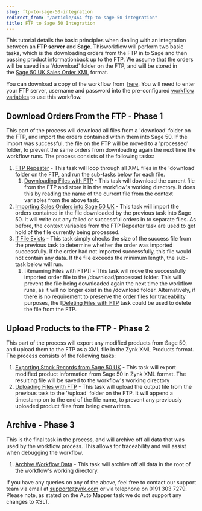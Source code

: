 ```yaml
---
slug: ftp-to-sage-50-integration
redirect_from: "/article/464-ftp-to-sage-50-integration"
title: FTP to Sage 50 Integration
---
```

 This tutorial details the basic principles when dealing with an integration between an **FTP server** and **Sage**. Thisworkflow will perform two basic tasks, which is the downloading orders from the FTP in to Sage and then passing product informationback up to the FTP. We assume that the orders will be saved in a '/download' folder on the FTP, and will be stored in the [Sage 50 UK Sales Order XML](sage-50-uk-sales-order-xml) format.        

You can download a copy of the workflow from             [here](https://github.com/zynksoftware/samples/tree/master/Workflow%20Samples). You            will need to enter your FTP server, username and password into the pre-configured [workflow variables](configure-workflow-variables)            to use this workflow.

## Download Orders From the FTP - Phase 1
This part of the process will download all files from a 'download' folder on the FTP, and import the orders contained within            them into Sage 50. If the import was successful, the file on the FTP will be moved to a 'processed' folder, to            prevent the same orders from downloading again the next time the workflow runs. The process consists of the following            tasks:

1. [FTP Repeater](ftp-repeater) - This task will loop through all XML files in the 'download' folder on the FTP, and run the sub-tasks below for each file.                
    1. [Downloading Files with FTP](downloading-files-with-ftp) - This task will download the current file from the FTP and store it in the workflow's working directory. It does this by reading the name of the current file from the context variables from the above task.
2. [Importing Sales Orders into Sage 50 UK](importing-sales-orders-into-sage-50-uk) - This task will import the orders contained in the file downloaded by the previous task into Sage 50. It will write out any failed or successful orders in to separate files. As before, the context variables from the FTP Repeater task are used to get hold of the file currently being processed.
3. [If File Exists](if-file-exists) - This task simply checks the size of the success file from the previous task to determine whether the order was imported successfully.  If the order had not imported successfully, this file would not contain any data. If the file exceeds the minimum length, the sub-task below will run.                        
    1. [Renaming Files with FTP]] - This task will move the successfully imported order file to the /download/processed folder. This will prevent the file being downloaded again the next time the workflow runs, as it will no longer exist in the /download folder.  Alternatively, if there is no requirement to preserve the order files for traceability purposes, the [[Deleting Files with FTP](renaming-files-with-ftp]]---this-task-will-move-the-successfully-imported-order-file-to-the-/download/processed-folder.-this-will-prevent-the-file-being-downloaded-again-the-next-time-the-workflow-runs,-as-it-will-no-longer-exist-in-the-/download-folder.--alternatively,-if-there-is-no-requirement-to-preserve-the-order-files-for-traceability-purposes,-the [[deleting-files-with-ftp) task could be used to delete the file from the FTP.

## Upload Products to the FTP - Phase 2
This part of the process will export any modified products from Sage 50, and upload them to the FTP as a XML file in the Zynk XML Products format. The process consists of the following tasks:

1. [Exporting Stock Records from Sage 50 UK](exporting-stock-records-from-sage-50-uk) - This task will export modified product information from Sage 50 in Zynk XML format. The resulting file will be saved to the workflow's working directory
2. [Uploading Files with FTP](uploading-files-with-ftp) - This task will upload the output file from the previous task to the '/upload' folder on the FTP. It will append a timestamp on to the end of the file name, to prevent any previously uploaded product files from being overwritten.

## Archive - Phase 3
This is the final task in the process, and will archive off all data that was used by the workflow process. This allows for traceability and will assist when debugging the workflow.

1. [Archive Workflow Data](archive-workflow-data) - This task will archive off all data in the root of the workflow's working directory.

If you have any queries on any of the above, feel free to contact our support team via email at support@zynk.com or via telephone on 0191 303 7279. Please note, as stated on the Auto Mapper task we do not support any changes to XSLT.